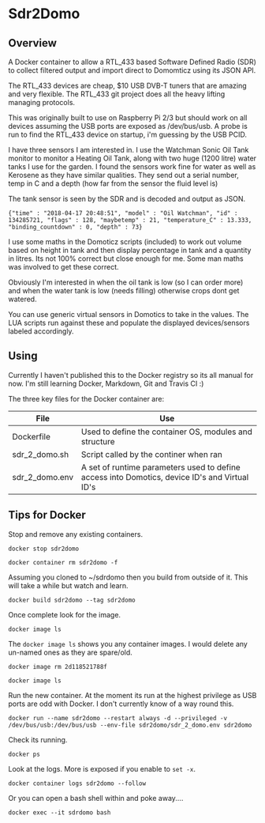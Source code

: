 # Sdr2Domo

## Overview

A Docker container to allow a RTL_433 based Software Defined Radio (SDR) to collect filtered output and import direct to Domomticz using its JSON API.

The RTL_433 devices are cheap, $10 USB DVB-T tuners that are amazing and very flexible.  The RTL_433 git project does all the heavy lifting managing protocols.

This was originally built to use on Raspberry Pi 2/3 but should work on all devices assuming the USB ports are exposed as /dev/bus/usb.  A probe is run to find the RTL_433 device on startup, i'm guessing by the USB PCID.

I have three sensors I am interested in.  I use the Watchman Sonic Oil Tank monitor to monitor a Heating Oil Tank, along with two huge (1200 litre) water tanks I use for the garden.  I found the sensors work fine for water as well as Kerosene as they have similar qualities. They send out a serial number, temp in C and a depth (how far from the sensor the fluid level is)

The tank sensor is seen by the SDR and is decoded and output as JSON.

`{"time" : "2018-04-17 20:48:51", "model" : "Oil Watchman", "id" : 134285721, "flags" : 128, "maybetemp" : 21, "temperature_C" : 13.333, "binding_countdown" : 0, "depth" : 73}`

I use some maths in the Domoticz scripts (included) to work out volume based on height in tank and then display percentage in tank and a quantity in litres.   Its not 100% correct but close enough for me.   Some man maths was involved to get these correct.

Obviously I'm interested in when the oil tank is low (so I can order more) and when the water tank is low (needs filling) otherwise crops dont get watered.

You can use generic virtual sensors in Domotics to take in the values.   The LUA scripts run against these and populate the displayed devices/sensors labeled accordingly.

## Using

Currently I haven't published this to the Docker registry so its all manual for now.   I'm still learning Docker, Markdown, Git and Travis CI :)

The three key files for the Docker container are:

|   File   |                   Use                                |
|----------|------------------------------------------------------|
|Dockerfile|Used to define the container OS, modules and structure|
|sdr_2_domo.sh|Script called by the continer when ran|
|sdr_2_domo.env|A set of runtime parameters used to define access into Domotics, device ID's and Virtual ID's|

## Tips for Docker

Stop and remove any existing containers.

`docker stop sdr2domo`

`docker container rm sdr2domo -f`

Assuming you cloned to ~/sdrdomo then you build from outside of it.  This will take a while but watch and learn.

`docker build sdr2domo --tag sdr2domo`

Once complete look for the image.

`docker image ls`

The `docker image ls` shows you any container images.   I would delete any un-named ones as they are spare/old.

`docker image rm 2d118521788f`

`docker image ls`

Run the new container.
At the moment its run at the highest privilege as USB ports are odd with Docker.   I don't currently know of a way round this.

`docker run --name sdr2domo --restart always -d --privileged -v /dev/bus/usb:/dev/bus/usb --env-file sdr2domo/sdr_2_domo.env sdr2domo`

Check its running.

`docker ps`

Look at the logs.  More is exposed if you enable to `set -x`.

`docker container logs sdr2domo --follow`

Or you can open a bash shell within and poke away....

`docker exec --it sdrdomo bash`
